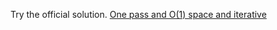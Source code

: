 Try the official solution. [One pass and O(1) space and iterative](https://leetcode.com/problems/remove-nth-node-from-end-of-list/solution/)

